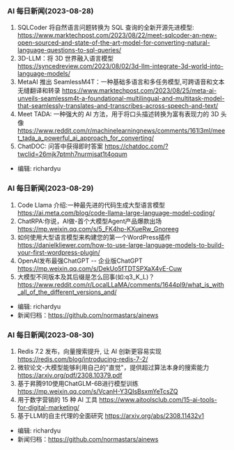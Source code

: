 ### AI 每日新闻(2023-08-28)

1. SQLCoder 将自然语言问题转换为 SQL 查询的全新开源先进模型: https://www.marktechpost.com/2023/08/22/meet-sqlcoder-an-new-open-sourced-and-state-of-the-art-model-for-converting-natural-language-questions-to-sql-queries/
2. 3D-LLM：将 3D 世界融入语言模型 https://syncedreview.com/2023/08/02/3d-llm-integrate-3d-world-into-language-models/
3. MetaAI 推出 SeamlessM4T：一种基础多语言和多任务模型,可跨语音和文本无缝翻译和转录 https://www.marktechpost.com/2023/08/25/meta-ai-unveils-seamlessm4t-a-foundational-multilingual-and-multitask-model-that-seamlessly-translates-and-transcribes-across-speech-and-text/
4. Meet TADA: 一种强大的 AI 方法，用于将口头描述转换为富有表现力的 3D 头像 https://www.reddit.com/r/machinelearningnews/comments/161l3ml/meet_tada_a_powerful_ai_approach_for_converting/
5. ChatDOC: 问答中获得即时答案 https://chatdoc.com/?twclid=26mjk7ptmh7nurmjsat1t4oqum

* 编辑: richardyu


### AI 每日新闻(2023-08-29)

1. Code Llama 介绍:一种最先进的代码生成大型语言模型 https://ai.meta.com/blog/code-llama-large-language-model-coding/
2. ChatRPA:你说，AI做-首个大模型Agent产品爆款出场 https://mp.weixin.qq.com/s/5_FK4hp-KXueRw_Gnoreeg
3. 如何使用大型语言模型来构建您的第一个WordPress插件 https://danielkliewer.com/how-to-use-large-language-models-to-build-your-first-wordpress-plugin/
4. OpenAI发布最强ChatGPT -- 企业版ChatGPT https://mp.weixin.qq.com/s/DekUo5fTDTSPXaX4vE-Cuw
5. 大模型不同版本及其后缀是怎么回事(如:q3_K_L)？https://www.reddit.com/r/LocalLLaMA/comments/1644pl9/what_is_with_all_of_the_different_versions_and/

* 编辑: richardyu
* 新闻归档：https://github.com/normastars/ainews


### AI 每日新闻(2023-08-30)

1. Redis 7.2 发布，向量搜索提升, 让 AI 创新更容易实现 https://redis.com/blog/introducing-redis-7-2/
2. 微软论文-大模型能够利用自己的"直觉"，提供超过算法本身的搜索能力 https://arxiv.org/pdf/2308.10379.pdf
3. 基于昇腾910使用ChatGLM-6B进行模型训练 https://mp.weixin.qq.com/s/VcanH-Y3QIsBsxmYeTcsZQ
4. 用于数字营销的 15 种 AI 工具 https://www.aitoolsclub.com/15-ai-tools-for-digital-marketing/
5. 基于LLM的自主代理的全面研究 https://arxiv.org/abs/2308.11432v1

* 编辑: richardyu
* 新闻归档：https://github.com/normastars/ainews